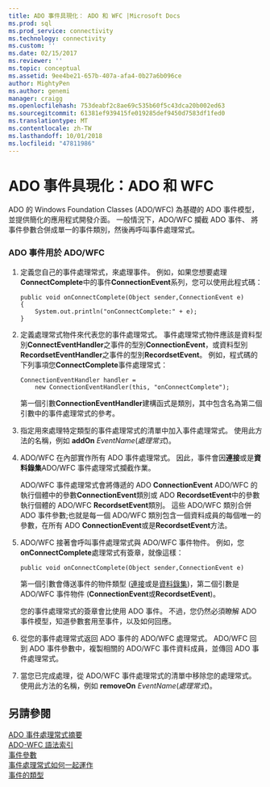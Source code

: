 ```yaml
---
title: ADO 事件具現化： ADO 和 WFC |Microsoft Docs
ms.prod: sql
ms.prod_service: connectivity
ms.technology: connectivity
ms.custom: ''
ms.date: 02/15/2017
ms.reviewer: ''
ms.topic: conceptual
ms.assetid: 9ee4be21-657b-407a-afa4-0b27a6b096ce
author: MightyPen
ms.author: genemi
manager: craigg
ms.openlocfilehash: 753deabf2c8ae69c535b60f5c43dca20b002ed63
ms.sourcegitcommit: 61381ef939415fe019285def9450d7583df1fed0
ms.translationtype: MT
ms.contentlocale: zh-TW
ms.lasthandoff: 10/01/2018
ms.locfileid: "47811986"
---
```

# <a name="ado-event-instantiation-ado-and-wfc"></a>ADO 事件具現化：ADO 和 WFC
ADO 的 Windows Foundation Classes (ADO/WFC) 為基礎的 ADO 事件模型，並提供簡化的應用程式開發介面。 一般情況下，ADO/WFC 攔截 ADO 事件、 將事件參數合併成單一的事件類別，然後再呼叫事件處理常式。  
  
### <a name="to-use-ado-events-in-adowfc"></a>ADO 事件用於 ADO/WFC  
  
1.  定義您自己的事件處理常式，來處理事件。 例如，如果您想要處理**ConnectComplete**中的事件**ConnectionEvent**系列，您可以使用此程式碼：  
  
    ```  
    public void onConnectComplete(Object sender,ConnectionEvent e)  
    {  
        System.out.println("onConnectComplete:" + e);  
    }  
    ```  
  
2.  定義處理常式物件來代表您的事件處理常式。 事件處理常式物件應該是資料型別**ConnectEventHandler**之事件的型別**ConnectionEvent**，或資料型別**RecordsetEventHandler**之事件的型別**RecordsetEvent**。 例如，程式碼的下列事項您**ConnectComplete**事件處理常式：  
  
    ```  
    ConnectionEventHandler handler =   
        new ConnectionEventHandler(this, "onConnectComplete");  
    ```  
  
     第一個引數**ConnectionEventHandler**建構函式是類別，其中包含名為第二個引數中的事件處理常式的參考。  
  
3.  指定用來處理特定類型的事件處理常式的清單中加入事件處理常式。 使用此方法的名稱，例如 **addOn** *EventName*(*處理常式*)。  
  
4.  ADO/WFC 在內部實作所有 ADO 事件處理常式。 因此，事件會因**連接**或是**資料錄集**ADO/WFC 事件處理常式攔截作業。  
  
     ADO/WFC 事件處理常式會將傳遞的 ADO **ConnectionEvent** ADO/WFC 的執行個體中的參數**ConnectionEvent**類別或 ADO **RecordsetEvent**中的參數執行個體的 ADO/WFC **RecordsetEvent**類別。 這些 ADO/WFC 類別合併 ADO 事件參數;也就是每一個 ADO/WFC 類別包含一個資料成員的每個唯一的參數，在所有 ADO **ConnectionEvent**或是**RecordsetEvent**方法。  
  
5.  ADO/WFC 接著會呼叫事件處理常式與 ADO/WFC 事件物件。 例如，您**onConnectComplete**處理常式有簽章，就像這樣：  
  
    ```  
    public void onConnectComplete(Object sender,ConnectionEvent e)  
    ```  
  
     第一個引數會傳送事件的物件類型 ([連接](../../../ado/reference/ado-api/connection-object-ado.md)或是[資料錄集](../../../ado/reference/ado-api/recordset-object-ado.md))，第二個引數是 ADO/WFC 事件物件 (**ConnectionEvent**或**RecordsetEvent**)。  
  
     您的事件處理常式的簽章會比使用 ADO 事件。 不過，您仍然必須瞭解 ADO 事件模型，知道參數套用至事件，以及如何回應。  
  
6.  從您的事件處理常式返回 ADO 事件的 ADO/WFC 處理常式。 ADO/WFC 回到 ADO 事件參數中，複製相關的 ADO/WFC 事件資料成員，並傳回 ADO 事件處理常式。  
  
7.  當您已完成處理，從 ADO/WFC 事件處理常式的清單中移除您的處理常式。 使用此方法的名稱，例如 **removeOn** *EventName*(*處理常式*)。  
  
## <a name="see-also"></a>另請參閱  
 [ADO 事件處理常式摘要](../../../ado/guide/data/ado-event-handler-summary.md)   
 [ADO-WFC 語法索引](../../../ado/reference/ado-api/ado-wfc-syntax-index.md)   
 [事件參數](../../../ado/guide/data/event-parameters.md)   
 [事件處理常式如何一起運作](../../../ado/guide/data/how-event-handlers-work-together.md)   
 [事件的類型](../../../ado/guide/data/types-of-events.md)
